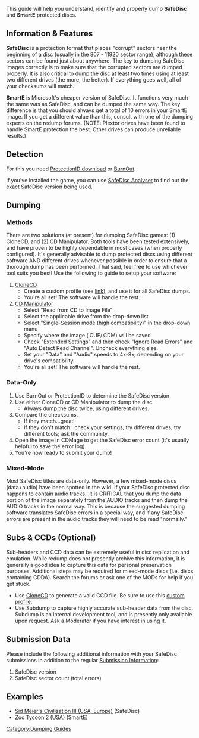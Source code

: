 This guide will help you understand, identify and properly dump
**SafeDisc** and **SmartE** protected discs.

## Information & Features

**SafeDisc** is a protection format that places "corrupt" sectors near
the beginning of a disc (usually in the 807 - 11920 sector range),
although these sectors can be found just about anywhere. The key to
dumping SafeDisc images correctly is to make sure that the corrupted
sectors are dumped properly. It is also critical to dump the disc at
least two times using at least two different drives (the more, the
better). If everything goes well, all of your checksums will match.

**SmartE** is Microsoft's cheaper version of SafeDisc. It functions very
much the same was as SafeDisc, and can be dumped the same way. The key
difference is that you should always get a total of 10 errors in your
SmartE image. If you get a different value than this, consult with one
of the dumping experts on the redump forums. (NOTE: Plextor drives have
been found to handle SmartE protection the best. Other drives can
produce unreliable results.)

## Detection

For this you need [ProtectionID
download](https://web.archive.org/web/20180101183850/https://pid.gamecopyworld.com/dl.php?f=ProtectionId.690.December.2017.rar)
or [BurnOut](http://sourceforge.net/projects/burnout/).

If you've installed the game, you can use [SafeDisc
Analyser](http://www.generalfiles.biz/download/gs4e5062a4h32i0/SafediscAnalyser.zip.html)
to find out the exact SafeDisc version being used.

## Dumping

### Methods

There are two solutions (at present) for dumping SafeDisc games: (1)
CloneCD, and (2) CD Manipulator. Both tools have been tested
extensively, and have proven to be highly dependable in most cases (when
properly configured). It's generally advisable to dump protected discs
using different software AND different drives whenever possible in order
to ensure that a thorough dump has been performed. That said, feel free
to use whichever tool suits you best\! Use the following to guide to
setup your software:

1.  [CloneCD](http://www.slysoft.com/en/clonecd.html)
      - Create a custom profile (see
        [link](http://wiki.redump.org/index.php?title=Setting_Up#CloneCD)),
        and use it for all SafeDisc dumps.
      - You're all set\! The software will handle the rest.
2.  [CD Manipulator](http://img94.imageshack.us/img94/8494/atr0.png)
      - Select "Read from CD to Image File"
      - Select the applicable drive from the drop-down list
      - Select "Single-Session mode (high compatibility)" in the
        drop-down menu
      - Specify where the image (.CUE/.CDM) will be saved
      - Check "Extended Settings" and then check "Ignore Read Errors"
        and "Auto Detect Read Channel". Uncheck everything else.
      - Set your "Data" and "Audio" speeds to 4x-8x, depending on your
        drive's compatibility.
      - You're all set\! The software will handle the rest.

### Data-Only

1.  Use BurnOut or ProtectionID to determine the SafeDisc version
2.  Use either CloneCD or CD Manipulator to dump the disc.
      - Always dump the disc twice, using different drives.
3.  Compare the checksums.
      - If they match...great\!
      - If they don't match...check your settings; try different drives;
        try different tools; ask the community.
4.  Open the image in CDMage to get the SafeDisc error count (it's
    usually helpful to save the error log).
5.  You're now ready to submit your dump\!

### Mixed-Mode

Most SafeDisc titles are data-only. However, a few mixed-mode discs
(data+audio) have been spotted in the wild. If your SafeDisc protected
disc happens to contain audio tracks...it is CRITICAL that you dump the
data portion of the image separately from the AUDIO tracks and then dump
the AUDIO tracks in the normal way. This is because the suggested
dumping software translates SafeDisc errors in a special way, and if any
SafeDisc errors are present in the audio tracks they will need to be
read "normally."

## Subs & CCDs (Optional)

Sub-headers and CCD data can be extremely useful in disc replication and
emulation. While redump does not presently archive this information, it
is generally a good idea to capture this data for personal preservation
purposes. Additional steps may be required for mixed-mode discs (i.e.
discs containing CDDA). Search the forums or ask one of the MODs for
help if you get stuck.

  - Use [CloneCD](http://www.slysoft.com/en/clonecd.html) to generate a
    valid CCD file. Be sure to use this [custom
    profile](http://wiki.redump.org/index.php?title=Setting_Up#CloneCD).
  - Use Subdump to capture highly accurate sub-header data from the
    disc. Subdump is an internal development tool, and is presently only
    available upon request. Ask a Moderator if you have interest in
    using it.

## Submission Data

Please include the following additional information with your SafeDisc
submissions in addition to the regular [Submission
Information](#Submission_Information "wikilink"):

1.  SafeDisc version
2.  SafeDisc sector count (total errors)

## Examples

  - [Sid Meier's Civilization III (USA,
    Europe)](http://redump.org/disc/20371/) (SafeDisc)
  - [Zoo Tycoon 2 (USA)](http://redump.org/disc/43148/) (SmartE)

[Category:Dumping Guides](Category:Dumping_Guides "wikilink")